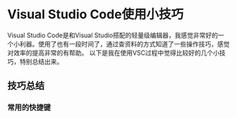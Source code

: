 # Visual Studio Code使用小技巧
Visual Studio Code是和Visual Studio搭配的轻量级编辑器，我感觉非常好的一个小利器。使用了也有一段时间了，通过查资料的方式知道了一些操作技巧，感觉对效率的提高非常的有帮助。
以下是我在使用VSC过程中觉得比较好的几个小技巧，特别总结出来。
## 技巧总结
### 常用的快捷键